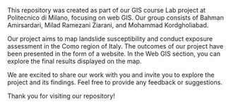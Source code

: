 This repository was created as part of our GIS course Lab project at Politecnico di Milano, focusing on web GIS. Our group consists of Bahman Amirsardari, Milad Ramezani Ziarani, and Mohammad Kordgholiabad.

Our project aims to map landslide susceptibility and conduct exposure assessment in the Como region of Italy. The outcomes of our project have been presented in the form of a website. In the Web GIS section, you can explore the final results displayed on the map.

We are excited to share our work with you and invite you to explore the project and its findings. Feel free to provide any feedback or suggestions.

Thank you for visiting our repository!
